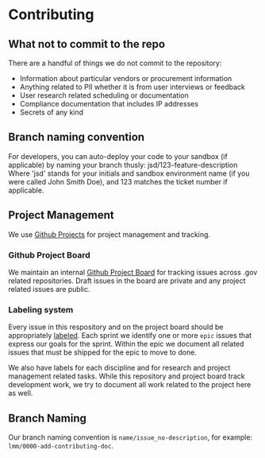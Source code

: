 # Contributing

## What not to commit to the repo

There are a handful of things we do not commit to the repository:
- Information about particular vendors or procurement information
- Anything related to PII whether it is from user interviews or feedback
- User research related scheduling or documentation
- Compliance documentation that includes IP addresses
- Secrets of any kind

## Branch naming convention

For developers, you can auto-deploy your code to your sandbox (if applicable) by naming your branch thusly: jsd/123-feature-description
Where 'jsd' stands for your initials and sandbox environment name (if you were called John Smith Doe), and 123 matches the ticket number if applicable.

## Project Management

We use [Github Projects](https://docs.github.com/en/issues/planning-and-tracking-with-projects/learning-about-projects/about-projects) for project management and tracking.

### Github Project Board

We maintain an internal [Github Project Board](https://github.com/orgs/cisagov/projects/26) for tracking issues across .gov related repositories. Draft issues in the board are private and any project related issues are public.

### Labeling system

Every issue in this respository and on the project board should be appropriately [labeled](https://github.com/cisagov/dotgov/issues/labels). Each sprint we identify one or more `epic` issues that express our goals for the sprint. Within the epic we document all related issues that must be shipped for the epic to move to done.

We also have labels for each discipline and for research and project management related tasks. While this repository and project board track development work, we try to document all work related to the project here as well. 

## Branch Naming

Our branch naming convention is `name/issue_no-description`, for example: `lmm/0000-add-contributing-doc`. 
